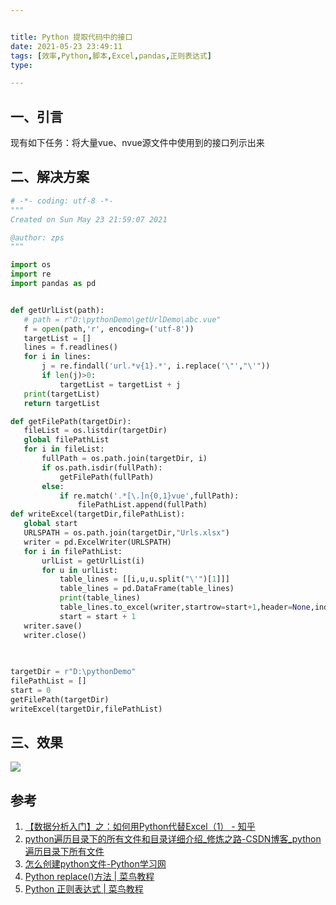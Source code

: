 ```yaml
---


title: Python 提取代码中的接口
date: 2021-05-23 23:49:11
tags: [效率,Python,脚本,Excel,pandas,正则表达式]
type:

---
```



## 一、引言

现有如下任务：将大量vue、nvue源文件中使用到的接口列示出来

## 二、解决方案

```python
# -*- coding: utf-8 -*-
"""
Created on Sun May 23 21:59:07 2021

@author: zps
"""

import os
import re
import pandas as pd


def getUrlList(path):
   # path = r"D:\pythonDemo\getUrlDemo\abc.vue"
   f = open(path,'r', encoding=('utf-8'))
   targetList = []
   lines = f.readlines()
   for i in lines:
       j = re.findall('url.*v{1}.*', i.replace('\"',"\'"))
       if len(j)>0:
           targetList = targetList + j
   print(targetList)
   return targetList

def getFilePath(targetDir):
   fileList = os.listdir(targetDir)
   global filePathList
   for i in fileList:
       fullPath = os.path.join(targetDir, i)
       if os.path.isdir(fullPath):
           getFilePath(fullPath)
       else:
           if re.match('.*[\.]n{0,1}vue',fullPath):
               filePathList.append(fullPath)
def writeExcel(targetDir,filePathList):
   global start
   URLSPATH = os.path.join(targetDir,"Urls.xlsx")  
   writer = pd.ExcelWriter(URLSPATH)
   for i in filePathList:
       urlList = getUrlList(i)
       for u in urlList:
           table_lines = [[i,u,u.split("\'")[1]]]
           table_lines = pd.DataFrame(table_lines)
           print(table_lines)
           table_lines.to_excel(writer,startrow=start+1,header=None,index=None)
           start = start + 1
   writer.save()
   writer.close()
   
   

targetDir = r"D:\pythonDemo"
filePathList = []
start = 0
getFilePath(targetDir)
writeExcel(targetDir,filePathList)
```


## 三、效果

![](https://gitee.com/qiebzps/pic/raw/master/img/20210523235449.png#alt=)


## 参考

1. [【数据分析入门】之：如何用Python代替Excel（1） - 知乎](https://zhuanlan.zhihu.com/p/36975054)
2. [python遍历目录下的所有文件和目录详细介绍_修炼之路-CSDN博客_python遍历目录下所有文件](https://blog.csdn.net/sinat_29957455/article/details/82778306)
3. [怎么创建python文件-Python学习网](https://www.py.cn/faq/python/13438.html)
4. [Python replace()方法 | 菜鸟教程](https://www.runoob.com/python/att-string-replace.html)
5. [Python 正则表达式 | 菜鸟教程](https://www.runoob.com/python/python-reg-expressions.html)
